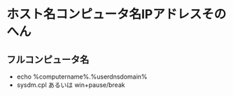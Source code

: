 # ホスト名コンピュータ名IPアドレスそのへん

## フルコンピュータ名
- echo %computername%.%userdnsdomain%
- sysdm.cpl あるいは win+pause/break
